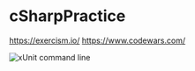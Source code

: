 # cSharpPractice

https://exercism.io/
https://www.codewars.com/

![xUnit command line](https://drive.google.com/uc?export=view&id=1rXCfrxiwuj3YK53qMOC7_Yu6UQA6pL-O)